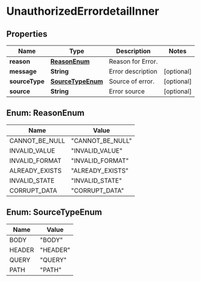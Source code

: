 

# UnauthorizedErrordetailInner


## Properties

| Name | Type | Description | Notes |
|------------ | ------------- | ------------- | -------------|
|**reason** | [**ReasonEnum**](#ReasonEnum) | Reason for Error. |  |
|**message** | **String** | Error description |  [optional] |
|**sourceType** | [**SourceTypeEnum**](#SourceTypeEnum) | Source of error. |  [optional] |
|**source** | **String** | Error source |  [optional] |



## Enum: ReasonEnum

| Name | Value |
|---- | -----|
| CANNOT_BE_NULL | &quot;CANNOT_BE_NULL&quot; |
| INVALID_VALUE | &quot;INVALID_VALUE&quot; |
| INVALID_FORMAT | &quot;INVALID_FORMAT&quot; |
| ALREADY_EXISTS | &quot;ALREADY_EXISTS&quot; |
| INVALID_STATE | &quot;INVALID_STATE&quot; |
| CORRUPT_DATA | &quot;CORRUPT_DATA&quot; |



## Enum: SourceTypeEnum

| Name | Value |
|---- | -----|
| BODY | &quot;BODY&quot; |
| HEADER | &quot;HEADER&quot; |
| QUERY | &quot;QUERY&quot; |
| PATH | &quot;PATH&quot; |



